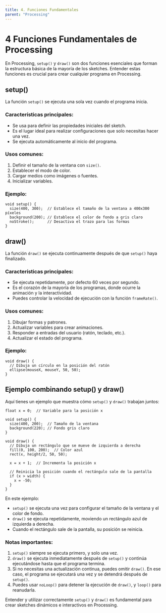 ```yaml
---
title: 4. Funciones Fundamentales
parent: "Processing"
---
```



# 4 Funciones Fundamentales de Processing

En Processing, `setup()` y `draw()` son dos funciones esenciales que forman la estructura básica de la mayoría de los sketches. Entender estas funciones es crucial para crear cualquier programa en Processing.

## setup()

La función `setup()` se ejecuta una sola vez cuando el programa inicia.

### Características principales:

- Se usa para definir las propiedades iniciales del sketch.
- Es el lugar ideal para realizar configuraciones que solo necesitas hacer una vez.
- Se ejecuta automáticamente al inicio del programa.

### Usos comunes:

1. Definir el tamaño de la ventana con `size()`.
2. Establecer el modo de color.
3. Cargar medios como imágenes o fuentes.
4. Inicializar variables.

### Ejemplo:

```processing
void setup() {
  size(400, 300);  // Establece el tamaño de la ventana a 400x300 píxeles
  background(200); // Establece el color de fondo a gris claro
  noStroke();      // Desactiva el trazo para las formas
}
```

## draw()

La función `draw()` se ejecuta continuamente después de que `setup()` haya finalizado.

### Características principales:

- Se ejecuta repetidamente, por defecto 60 veces por segundo.
- Es el corazón de la mayoría de los programas, donde ocurre la animación y la interactividad.
- Puedes controlar la velocidad de ejecución con la función `frameRate()`.

### Usos comunes:

1. Dibujar formas y patrones.
2. Actualizar variables para crear animaciones.
3. Responder a entradas del usuario (ratón, teclado, etc.).
4. Actualizar el estado del programa.

### Ejemplo:

```processing
void draw() {
  // Dibuja un círculo en la posición del ratón
  ellipse(mouseX, mouseY, 50, 50);
}
```

## Ejemplo combinando setup() y draw()

Aquí tienes un ejemplo que muestra cómo `setup()` y `draw()` trabajan juntos:

```processing
float x = 0;  // Variable para la posición x

void setup() {
  size(400, 200);  // Tamaño de la ventana
  background(220); // Fondo gris claro
}

void draw() {
  // Dibuja un rectángulo que se mueve de izquierda a derecha
  fill(0, 100, 200);  // Color azul
  rect(x, height/2, 50, 50);
  
  x = x + 1;  // Incrementa la posición x
  
  // Reinicia la posición cuando el rectángulo sale de la pantalla
  if (x > width) {
    x = -50;
  }
}
```

En este ejemplo:
- `setup()` se ejecuta una vez para configurar el tamaño de la ventana y el color de fondo.
- `draw()` se ejecuta repetidamente, moviendo un rectángulo azul de izquierda a derecha.
- Cuando el rectángulo sale de la pantalla, su posición se reinicia.

### Notas importantes:

1. `setup()` siempre se ejecuta primero, y solo una vez.
2. `draw()` se ejecuta inmediatamente después de `setup()` y continúa ejecutándose hasta que el programa termina.
3. Si no necesitas una actualización continua, puedes omitir `draw()`. En ese caso, el programa se ejecutará una vez y se detendrá después de `setup()`.
4. Puedes usar `noLoop()` para detener la ejecución de `draw()`, y `loop()` para reanudarla.

Entender y utilizar correctamente `setup()` y `draw()` es fundamental para crear sketches dinámicos e interactivos en Processing.
